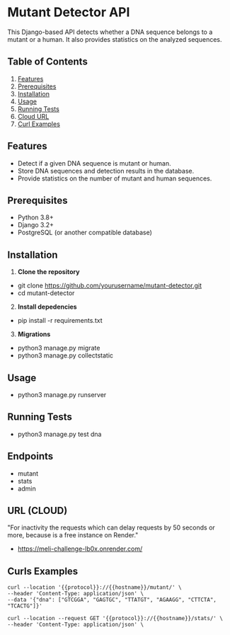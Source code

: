 # Mutant Detector API

This Django-based API detects whether a DNA sequence belongs to a mutant or a human. It also provides statistics on the analyzed sequences.

## Table of Contents
1. [Features](#features)
2. [Prerequisites](#prerequisites)
3. [Installation](#installation)
5. [Usage](#usage)
7. [Running Tests](#running-tests)
8. [Cloud URL](#url)
8. [Curl Examples](#curls)

## Features
- Detect if a given DNA sequence is mutant or human.
- Store DNA sequences and detection results in the database.
- Provide statistics on the number of mutant and human sequences.

## Prerequisites
- Python 3.8+
- Django 3.2+
- PostgreSQL (or another compatible database)

## Installation

1. **Clone the repository**
- git clone https://github.com/yourusername/mutant-detector.git
- cd mutant-detector

2. **Install depedencies**
- pip install -r requirements.txt

3. **Migrations**
- python3 manage.py migrate
- python3 manage.py collectstatic

## Usage
- python3 manage.py runserver

## Running Tests
- python3 manage.py test dna

## Endpoints
- mutant
- stats
- admin

## URL (CLOUD)
"For inactivity the requests which can delay requests by 50 seconds or more, because is a free instance on Render."
- https://meli-challenge-lb0x.onrender.com/

## Curls Examples
    curl --location '{{protocol}}://{{hostname}}/mutant/' \
    --header 'Content-Type: application/json' \
    --data '{"dna": ["GTCGGA", "GAGTGC", "TTATGT", "AGAAGG", "CTTCTA", "TCACTG"]}'

    curl --location --request GET '{{protocol}}://{{hostname}}/stats/' \
    --header 'Content-Type: application/json' \